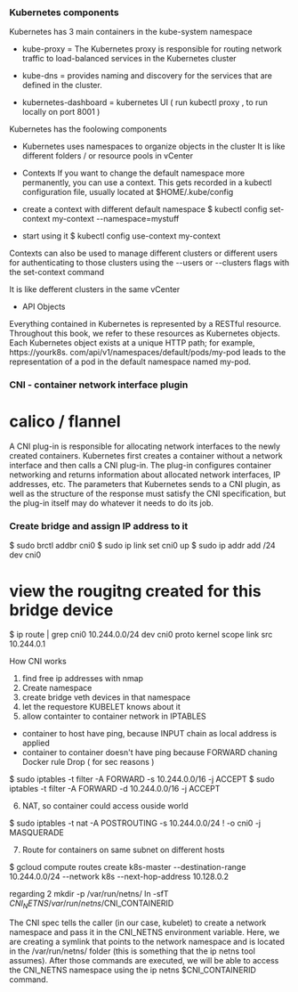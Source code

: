 

### Kubernetes components

Kubernetes has 3 main containers in the kube-system namespace
* kube-proxy 	= The Kubernetes proxy is responsible for routing network traffic to load-balanced
		   services in the Kubernetes cluster

* kube-dns	= provides naming and discovery for the services that are defined in the cluster.

* kubernetes-dashboard 		=  kubernetes UI ( run kubectl proxy , to run locally on port 8001 )




Kubernetes has the foolowing components

* Kubernetes uses namespaces to organize objects in the cluster
It is like different folders / or resource pools in vCenter


* Contexts If you want to change the default namespace more permanently, you can use a
context. This gets recorded in a kubectl configuration file, usually located at
$HOME/.kube/config

 - create a context with different default namespace
$ kubectl config set-context my-context --namespace=mystuff

 - start using it
$ kubectl config use-context my-context

Contexts can also be used to manage different clusters or different users for
authenticating to those clusters using the --users or --clusters flags with the
set-context command


It is like defferent clusters in the same vCenter




* API Objects

Everything contained in Kubernetes is represented by a RESTful resource.
Throughout this book, we refer to these resources as Kubernetes objects. Each
Kubernetes object exists at a unique HTTP path; for example, https://yourk8s.
com/api/v1/namespaces/default/pods/my-pod leads to the representation of a
pod in the default namespace named my-pod.










### CNI - container network interface plugin

# calico / flannel 

A CNI plug-in is responsible for allocating network interfaces to the newly created containers. Kubernetes first creates a container without a network interface and then calls a CNI plug-in. The plug-in configures container networking and returns information about allocated network interfaces, IP addresses, etc. The parameters that Kubernetes sends to a CNI plugin, as well as the structure of the response must satisfy the CNI specification, but the plug-in itself may do whatever it needs to do its job.





### Create bridge and assign IP address to it

$ sudo brctl addbr cni0
$ sudo ip link set cni0 up
$ sudo ip addr add <bridge-ip>/24 dev cni0

# view the rougitng created for this bridge device

$ ip route | grep cni0
10.244.0.0/24 dev cni0  proto kernel  scope link  src 10.244.0.1


How CNI works
1. find free ip addresses with nmap
2. Create namespace
3. create bridge veth devices in that namespace
4. let the requestore KUBELET knows about it
5. allow containter to container network in IPTABLES
  - container to host have ping, because INPUT chain as local address is applied 
  - container to container doesn't have ping because FORWARD chaning Docker rule Drop ( for sec reasons )

$ sudo iptables -t filter -A FORWARD -s 10.244.0.0/16 -j ACCEPT
$ sudo iptables -t filter -A FORWARD -d 10.244.0.0/16 -j ACCEPT

6. NAT, so container could access ouside world

$ sudo iptables -t nat -A POSTROUTING -s 10.244.0.0/24 ! -o cni0 -j MASQUERADE

7. Route for containers on same subnet on different hosts

$ gcloud compute routes create k8s-master --destination-range 10.244.0.0/24 --network k8s --next-hop-address 10.128.0.2




regarding 2
    mkdir -p /var/run/netns/
    ln -sfT $CNI_NETNS /var/run/netns/$CNI_CONTAINERID

The CNI spec tells the caller (in our case, kubelet) to create a network namespace and pass it in the CNI_NETNS environment variable. Here, we are creating a symlink that points to the network namespace and is located in the /var/run/netns/ folder (this is something that the ip netns tool assumes). After those commands are executed, we will be able to access the CNI_NETNS namespace using the ip netns $CNI_CONTAINERID command.

















